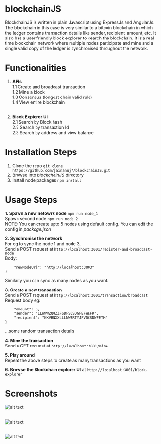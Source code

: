 # blockchainJS
BlockchainJS is written in plain Javascript using ExpressJs and AngularJs. The blockchain in this case is very similar to a bitcoin blockchain in which the ledger contains transaction details like sender, recipient, amount, etc. It also has a user friendly block explorer to search the blockchain. It is a real time blockchain network where multiple nodes participate and mine and a single valid copy of the ledger is synchronised throughout the network.

# Functionalities
1. __APIs__<br />
  1.1 Create and broadcast transaction<br />
  1.2 Mine a block<br />
  1.3 Consensus (longest chain valid rule)<br />
  1.4 View entire blockchain<br /><br />
  
2. __Block Explorer UI__<br />
  2.1 Search by Block hash<br />
  2.2 Search by transaction Id<br />
  2.3 Search by address and view balance<br />
  
# Installation Steps
1. Clone the repo ```git clone https://github.com/jainanuj7/blockchainJS.git```
2. Browse into _blockchainJS_ directory
3. Install node packages ```npm install```

# Usage Steps
__1. Spawn a new netowrk node__ ```npm run node_1```<br />
Spawn second node ```npm run node_2```<br />
NOTE: You can create upto 5 nodes using default config. You can edit the config in _package.json_

__2. Synchronise the network__<br />
For eg to sync the node 1 and node 3,<br />
Send a POST request at ```http://localhost:3001/register-and-broadcast-node```<br />
Body:
```{
	"newNodeUrl": "http://localhost:3003"
}
```
Similarly you can sync as many nodes as you want.

__3. Create a new transaction__ <br />
Send a POST request at ```http://localhost:3001/transaction/broadcast```<br />
Request body eg:<br />
```{
	"amount": 5,
	"sender": "LLWWWZQQZZFSDFSDSDGFEFWEFR",
	"recipient": "KKVBNXXLLLNWERTYJFVDCSDWFETH"
} 
```
...some random transaction details <br />

__4. Mine the transaction__<br />
Send a GET request at ```http://localhost:3001/mine```

__5. Play around__<br />
Repeat the above steps to create as many transactions as you want

__6. Browse the Blockchain explorer UI__ at ```http://localhost:3001/block-explorer``` 


# Screenshots
![alt text](https://github.com/jainanuj7/blockchainJS/blob/master/screenshots/hash.jpg) <br /><br />

![alt text](https://github.com/jainanuj7/blockchainJS/blob/master/screenshots/transactionId.JPG) <br /><br />

![alt text](https://github.com/jainanuj7/blockchainJS/blob/master/screenshots/address.JPG) <br /><br />
